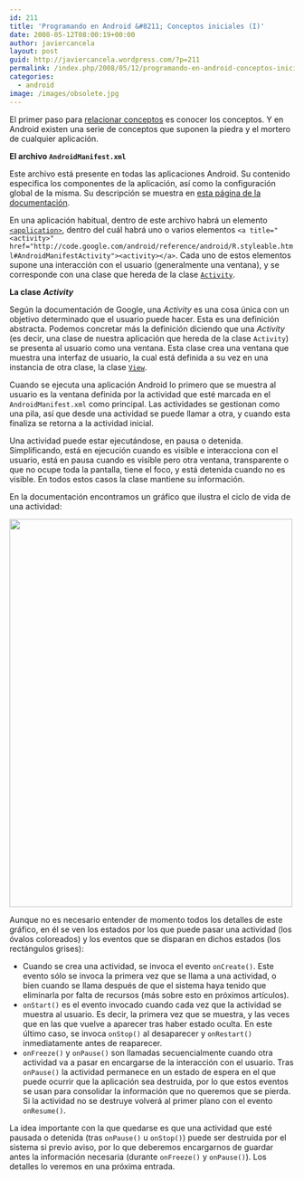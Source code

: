 ```yaml
---
id: 211
title: 'Programando en Android &#8211; Conceptos iniciales (I)'
date: 2008-05-12T08:00:19+00:00
author: javiercancela
layout: post
guid: http://javiercancela.wordpress.com/?p=211
permalink: /index.php/2008/05/12/programando-en-android-conceptos-iniciales-i/
categories:
  - android
image: /images/obsolete.jpg
---
```

El primer paso para [relacionar conceptos](http://javiercancela.com/2008/05/06/programando-en-android-prologo/ "Programando en Android - Prólogo") es conocer los conceptos. Y en Android existen una serie de conceptos que suponen la piedra y el mortero de cualquier aplicación.

**El archivo `AndroidManifest.xml`**

Este archivo está presente en todas las aplicaciones Android. Su contenido especifica los componentes de la aplicación, así como la configuración global de la misma. Su descripción se muestra en [esta página de la documentación](http://code.google.com/android/devel/bblocks-manifest.html "The AndroidManifest.xml File").

En una aplicación habitual, dentro de este archivo habrá un elemento [`<application>`](http://code.google.com/android/reference/android/R.styleable.html#AndroidManifestApplication "<application>"), dentro del cuál habrá uno o varios elementos `<a title="<activity>" href="http://code.google.com/android/reference/android/R.styleable.html#AndroidManifestActivity"><activity></a>`. Cada uno de estos elementos supone una interacción con el usuario (generalmente una ventana), y se corresponde con una clase que hereda de la clase [`Activity`](http://code.google.com/android/reference/android/app/Activity.html "Activity").

**La clase** _**Activity**_

Según la documentación de Google, una _Activity_ es una cosa única con un objetivo determinado que el usuario puede hacer. Esta es una definición abstracta. Podemos concretar más la definición diciendo que una _Activity_ (es decir, una clase de nuestra aplicación que hereda de la clase `Activity`) se presenta al usuario como una ventana. Esta clase crea una ventana que muestra una interfaz de usuario, la cual está definida a su vez en una instancia de otra clase, la clase [`View`](http://code.google.com/android/reference/android/view/View.html "View").

Cuando se ejecuta una aplicación Android lo primero que se muestra al usuario es la ventana definida por la actividad que esté marcada en el `AndroidManifest.xml` como principal. Las actividades se gestionan como una pila, así que desde una actividad se puede llamar a otra, y cuando esta finaliza se retorna a la actividad inicial.

Una actividad puede estar ejecutándose, en pausa o detenida. Simplificando, está en ejecución cuando es visible e interacciona con el usuario, está en pausa cuando es visible pero otra ventana, transparente o que no ocupe toda la pantalla, tiene el foco, y está detenida cuando no es visible. En todos estos casos la clase mantiene su información.

En la documentación encontramos un gráfico que ilustra el ciclo de vida de una actividad:

[<img class="alignnone size-full wp-image-216" src="http://localhost/wp-content/uploads/2008/05/activity_lifecycle.png" alt="" width="500" height="686" srcset="http://localhost/wp-content/uploads/2008/05/activity_lifecycle.png 540w, http://localhost/wp-content/uploads/2008/05/activity_lifecycle-219x300.png 219w" sizes="(max-width: 500px) 100vw, 500px" />](http://localhost/wp-content/uploads/2008/05/activity_lifecycle.png)

Aunque no es necesario entender de momento todos los detalles de este gráfico, en él se ven los estados por los que puede pasar una actividad (los óvalos coloreados) y los eventos que se disparan en dichos estados (los rectángulos grises):

  * Cuando se crea una actividad, se invoca el evento `onCreate()`. Este evento sólo se invoca la primera vez que se llama a una actividad, o bien cuando se llama después de que el sistema haya tenido que eliminarla por falta de recursos (más sobre esto en próximos artículos).
  * `onStart()` es el evento invocado cuando cada vez que la actividad se muestra al usuario. Es decir, la primera vez que se muestra, y las veces que en las que vuelve a aparecer tras haber estado oculta. En este último caso, se invoca `onStop()` al desaparecer y `onRestart()` inmediatamente antes de reaparecer.
  * `onFreeze()` y `onPause()` son llamadas secuencialmente cuando otra actividad va a pasar en encargarse de la interacción con el usuario. Tras `onPause()` la actividad permanece en un estado de espera en el que puede ocurrir que la aplicación sea destruida, por lo que estos eventos se usan para consolidar la información que no queremos que se pierda. Si la actividad no se destruye volverá al primer plano con el evento `onResume()`.

La idea importante con la que quedarse es que una actividad que esté pausada o detenida (tras `onPause()` u `onStop()`) puede ser destruida por el sistema si previo aviso, por lo que deberemos encargarnos de guardar antes la información necesaria (durante `onFreeze()` y `onPause()`). Los detalles lo veremos en una próxima entrada.